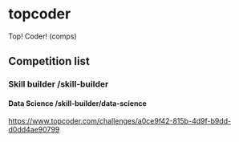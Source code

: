 # topcoder
Top! Coder! (comps)

## Competition list



### Skill builder /skill-builder

#### Data Science /skill-builder/data-science

https://www.topcoder.com/challenges/a0ce9f42-815b-4d9f-b9dd-d0dd4ae90799

